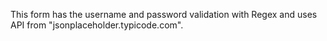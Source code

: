 This form has the username and password validation with Regex and uses API from "jsonplaceholder.typicode.com".